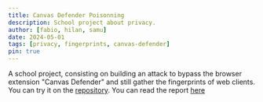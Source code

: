 ```yaml
---
title: Canvas Defender Poisonning
description: School project about privacy.
author: [fabio, hilan, samu]
date: 2024-05-01
tags: [privacy, fingerprints, canvas-defender]
pin: true
---
```


 A school project, consisting on building an attack to bypass the browser extension "Canvas Defender" and still gather the fingerprints of web clients. You can try it on the [repository](https://github.com/GZNOP/pri-canvas-poisonning). You can read the report [here](/assets/report/report_canvas_poisonning.pdf)